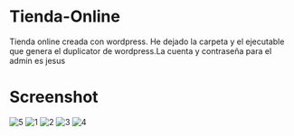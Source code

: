 # Tienda-Online
Tienda online creada con wordpress. He dejado la carpeta y el ejecutable que genera el duplicator de wordpress.La cuenta y contraseña para el admin es jesus 

Screenshot
=====

![5](https://user-images.githubusercontent.com/44770300/61466192-c6071280-a979-11e9-97d9-1eba4ecea8f5.png)
![1](https://user-images.githubusercontent.com/44770300/61466194-c6071280-a979-11e9-8f6b-a00a51597466.png)
![2](https://user-images.githubusercontent.com/44770300/61466196-c6071280-a979-11e9-9f58-dbaf34b0db9a.png)
![3](https://user-images.githubusercontent.com/44770300/61466197-c69fa900-a979-11e9-9d32-f0b8ed04608a.png)
![4](https://user-images.githubusercontent.com/44770300/61466198-c69fa900-a979-11e9-8375-36f8d2d27d2d.png)

